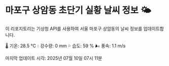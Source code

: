 
# 마포구 상암동 초단기 실황 날씨 정보 🌤️

이 리포지토리는 기상청 API를 사용하여 서울 마포구 상암동의 날씨 정보를 업데이트합니다. 

🌡️ 기온: 28.5 ℃
💧 강수량: 0 mm
💦 습도: 59 %
🌬️ 풍속: 1.1 m/s

마지막 업데이트 시각: 2025년 07월 10일 07시 11분    
